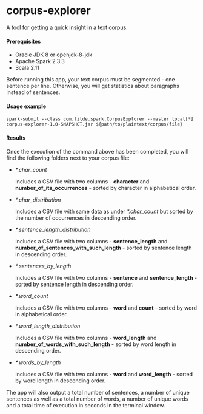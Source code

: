 # corpus-explorer

A tool for getting a quick insight in a text corpus.<br>

#### Prerequisites
* Oracle JDK 8 or openjdk-8-jdk
* Apache Spark 2.3.3
* Scala 2.11

Before running this app, your text corpus must be segmented - one sentence per line. Otherwise, you will get statistics about paragraphs instead of sentences.

#### Usage example
`spark-submit --class com.tilde.spark.CorpusExplorer --master local[*] corpus-explorer-1.0-SNAPSHOT.jar ${path/to/plaintext/corpus/file}`

#### Results
Once the execution of the command above has been completed, you will find the following folders next to your corpus file:
- _*.char_count_
  
  Includes a CSV file with two columns - __character__ and __number_of_its_occurrences__ - sorted by character in alphabetical order.
  
- _*.char_distribution_

  Includes a CSV file with same data as under _*.char_count_ but sorted by the number of occurrences in descending order.
  
- _*.sentence_length_distribution_

  Includes a CSV file with two columns - __sentence_length__ and __number_of_sentences_with_such_length__ - sorted by sentence length in descending order.
  
- _*.sentences_by_length_

  Includes a CSV file with two columns - __sentence__ and __sentence_length__ - sorted by sentence length in descending order.
  
- _*.word_count_

  Includes a CSV file with two columns - __word__ and __count__ - sorted by word in alphabetical order.
  
- _*.word_length_distribution_

  Includes a CSV file with two columns - __word_length__ and __number_of_words_with_such_length__ - sorted by word length in descending order.
  
- _*.words_by_length_

  Includes a CSV file with two columns - __word__ and __word_length__ - sorted by word length in descending order.
  
The app will also output a total number of sentences, a number of unique sentences as well as a total number of words, a number of unique words and a total time of execution in seconds in the terminal window.
